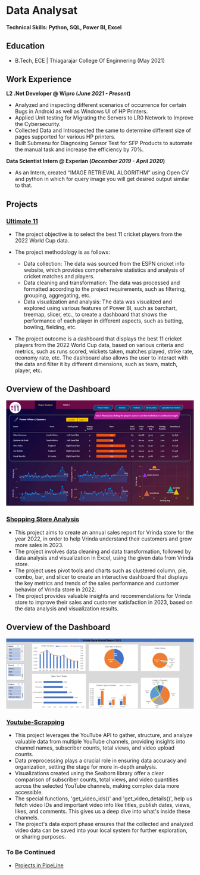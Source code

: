 # Data Analysat

#### Technical Skills: Python, SQL, Power BI, Excel

## Education	        		
- B.Tech, ECE | Thiagarajar College Of Enginnering (May 2021)

## Work Experience
**L2 .Net Developer @ Wipro (_June 2021 - Present_)**
- Analyzed and inspecting different scenarios of occurrence for certain Bugs in Android as well as Windows UI of HP Printers. 
- Applied Unit testing for Migrating the Servers to LR0 Network to Improve the Cybersecurity.
- Collected Data and Introspected the same to determine different size of pages supported for various HP printers.
- Built Submenu for Diagnosing Sensor Test for SFP Products to automate the manual task and increase the efficiency by 70%.

**Data Scientist Intern @ Experian (_December 2019 - April 2020_)**
- As an Intern, created “IMAGE RETRIEVAL ALGORITHM” using Open CV and python in which for query image you will get desired output similar to that.


## Projects
### [Ultimate 11](https://github.com/koushaljk6/Ultimate-11)

* The project objective is to select the best 11 cricket players from the 2022 World Cup data.
* The project methodology is as follows:
  * Data collection: The data was sourced from the ESPN cricket info website, which provides comprehensive statistics and analysis of cricket matches and players.
  * Data cleaning and transformation: The data was processed and formatted according to the project requirements, such as filtering, grouping, aggregating, etc.
  * Data visualization and analysis: The data was visualized and explored using various features of Power BI, such as barchart, treemap, slicer, etc., to create a dashboard that shows the performance of each 
    player in different aspects, such as batting, bowling, fielding, etc.

* The project outcome is a dashboard that displays the best 11 cricket players from the 2022 World Cup data, based on various criteria and metrics, such as runs scored, wickets taken, matches played, strike
  rate, economy rate, etc. The dashboard also allows the user to interact with the data and filter it by different dimensions, such as team, match, player, etc.
## Overview of the Dashboard
![](Images/Ultimate_11_dashboard.png)

### [Shopping Store Analysis](https://github.com/koushaljk6/Shopping-Store-Analysis)

* This project aims to create an annual sales report for Vrinda store for the year 2022, in order to help Vrinda understand their customers and grow more sales in 2023.
* The project involves data cleaning and data transformation, followed by data analysis and visualization in Excel, using the given data from Vrinda store.
* The project uses pivot tools and charts such as clustered column, pie, combo, bar, and slicer to create an interactive dashboard that displays the key metrics and trends of the sales performance and customer 
  behavior of Vrinda store in 2022.
* The project provides valuable insights and recommendations for Vrinda store to improve their sales and customer satisfaction in 2023, based on the data analysis and visualization results.
## Overview of the Dashboard
![](Images/Dashboard_Vrinda_Store.png)

### [Youtube-Scrapping](https://github.com/koushaljk6/Youtube-Scrapping)

* This project leverages the YouTube API to gather, structure, and analyze valuable data from multiple YouTube channels, providing insights into channel names, subscriber counts, total views, and video upload counts.
* Data preprocessing plays a crucial role in ensuring data accuracy and organization, setting the stage for more in-depth analysis.
* Visualizations created using the Seaborn library offer a clear comparison of subscriber counts, total views, and video quantities across the selected YouTube channels, making complex data more accessible.
* The special functions, 'get_video_ids()' and 'get_video_details()', help us fetch video IDs and important video info like titles, publish dates, views, likes, and comments. This gives us a deep dive into what's inside these channels.
* The project's data export phase ensures that the collected and analyzed video data can be saved into your local system for further exploration, or sharing purposes.
<!--## Overview of the Dashboard
![](Images/Dashboard_Vrinda_Store.png)-->  

### To Be Continued
- [Projects in PipeLine](https://github.com/koushaljk6)

